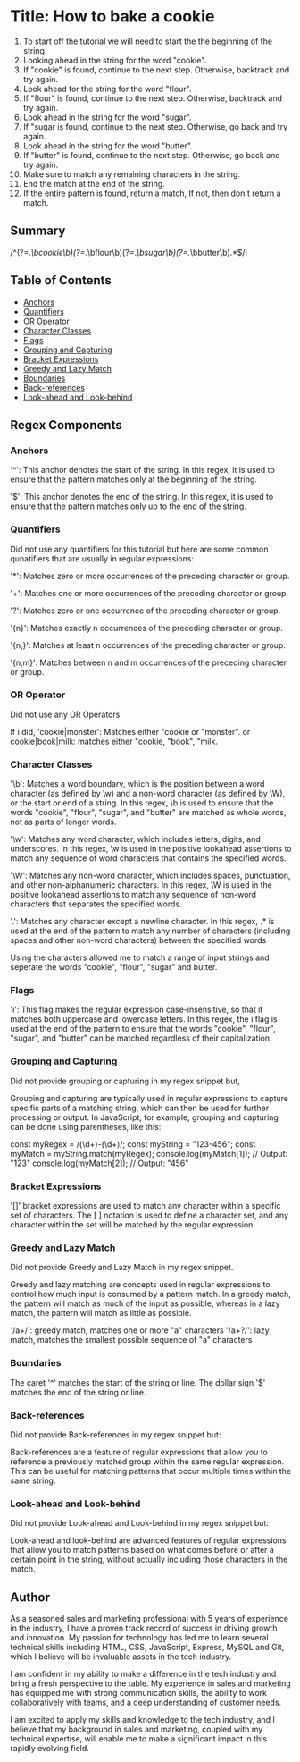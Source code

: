 # Title: How to bake a cookie

1. To start off the tutorial we will need to start the the beginning of the string.
2. Looking ahead in the string for the word "cookie".
3. If "cookie" is found, continue to the next step. Otherwise, backtrack and try again.
4. Look ahead for the string for the word "flour".
5. If "flour" is found, continue to the next step. Otherwise, backtrack and try again.
6. Look ahead in the string for the word "sugar".
7. If "sugar is found, continue to the next step. Otherwise, go back and try again.
8. Look ahead in the string for the word "butter".
9. If "butter" is found, continue to the next step. Otherwise, go back and try again.
10. Make sure to match any remaining characters in the string.
11. End the match at the end of the string.
12. If the entire pattern is found, return a match, If not, then don't return a match. 

## Summary

/^(?=.*\bcookie\b)(?=.*\bflour\b)(?=.*\bsugar\b)(?=.*\bbutter\b).*$/i

## Table of Contents

- [Anchors](#anchors)
- [Quantifiers](#quantifiers)
- [OR Operator](#or-operator)
- [Character Classes](#character-classes)
- [Flags](#flags)
- [Grouping and Capturing](#grouping-and-capturing)
- [Bracket Expressions](#bracket-expressions)
- [Greedy and Lazy Match](#greedy-and-lazy-match)
- [Boundaries](#boundaries)
- [Back-references](#back-references)
- [Look-ahead and Look-behind](#look-ahead-and-look-behind)

## Regex Components

### Anchors

'^': This anchor denotes the start of the string. In this regex, it is used to ensure that the pattern matches only at the beginning of the string.

'$': This anchor denotes the end of the string. In this regex, it is used to ensure that the pattern matches only up to the end of the string.


### Quantifiers

Did not use any quantifiers for this tutorial but here are some common qunatifiers that are usually in regular expressions:

'*': Matches zero or more occurrences of the preceding character or group.

'+': Matches one or more occurrences of the preceding character or group.

'?': Matches zero or one occurrence of the preceding character or group.

'{n}': Matches exactly n occurrences of the preceding character or group.

'{n,}': Matches at least n occurrences of the preceding character or group.

'{n,m}': Matches between n and m occurrences of the preceding character or group.



### OR Operator

Did not use any OR Operators

If i did, 'cookie|monster': Matches either "cookie or "monster". or
cookie|book|milk: matches either "cookie, "book", "milk.

### Character Classes

'\b': Matches a word boundary, which is the position between a word character (as defined by \w) and a non-word character (as defined by \W), or the start or end of a string. In this regex, \b is used to ensure that the words "cookie", "flour", "sugar", and "butter" are matched as whole words, not as parts of longer words.

'\w': Matches any word character, which includes letters, digits, and underscores. In this regex, \w is used in the positive lookahead assertions to match any sequence of word characters that contains the specified words.

'\W': Matches any non-word character, which includes spaces, punctuation, and other non-alphanumeric characters. In this regex, \W is used in the positive lookahead assertions to match any sequence of non-word characters that separates the specified words.

'.': Matches any character except a newline character. In this regex, .* is used at the end of the pattern to match any number of characters (including spaces and other non-word characters) between the specified words

Using the characters allowed me to match a range of input strings and seperate the words "cookie", "flour", "sugar" and butter.

### Flags

'i': This flag makes the regular expression case-insensitive, so that it matches both uppercase and lowercase letters. In this regex, the i flag is used at the end of the pattern to ensure that the words "cookie", "flour", "sugar", and "butter" can be matched regardless of their capitalization.

### Grouping and Capturing

Did not provide grouping or capturing in my regex snippet but,

Grouping and capturing are typically used in regular expressions to capture specific parts of a matching string, which can then be used for further processing or output. In JavaScript, for example, grouping and capturing can be done using parentheses, like this:

const myRegex = /(\d+)-(\d+)/;
const myString = "123-456";
const myMatch = myString.match(myRegex);
console.log(myMatch[1]); // Output: "123"
console.log(myMatch[2]); // Output: "456"


### Bracket Expressions

 '[]' bracket expressions are used to match any character within a specific set of characters. The [ ] notation is used to define a character set, and any character within the set will be matched by the regular expression.

### Greedy and Lazy Match

Did not provide Greedy and Lazy Match in my regex snippet.

Greedy and lazy matching are concepts used in regular expressions to control how much input is consumed by a pattern match. In a greedy match, the pattern will match as much of the input as possible, whereas in a lazy match, the pattern will match as little as possible.

'/a+/': greedy match, matches one or more "a" characters
'/a+?/': lazy match, matches the smallest possible sequence of "a" characters

### Boundaries

The caret '^' matches the start of the string or line.
The dollar sign '$' matches the end of the string or line.

### Back-references

Did not provide Back-references in my regex snippet but:

Back-references are a feature of regular expressions that allow you to reference a previously matched group within the same regular expression. This can be useful for matching patterns that occur multiple times within the same string.

### Look-ahead and Look-behind

Did not provide Look-ahead and Look-behind in my regex snippet but:

Look-ahead and look-behind are advanced features of regular expressions that allow you to match patterns based on what comes before or after a certain point in the string, without actually including those characters in the match.

## Author

As a seasoned sales and marketing professional with 5 years of experience in the industry, I have a proven track record of success in driving growth and innovation. My passion for technology has led me to learn several technical skills including HTML, CSS, JavaScript, Express, MySQL and Git, which I believe will be invaluable assets in the tech industry.

I am confident in my ability to make a difference in the tech industry and bring a fresh perspective to the table. My experience in sales and marketing has equipped me with strong communication skills, the ability to work collaboratively with teams, and a deep understanding of customer needs.

I am excited to apply my skills and knowledge to the tech industry, and I believe that my background in sales and marketing, coupled with my technical expertise, will enable me to make a significant impact in this rapidly evolving field.
